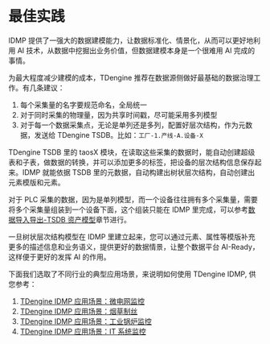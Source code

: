 # 最佳实践

IDMP 提供了一强大的数据建模能力，让数据标准化、情景化，从而可以更好地利用 AI 技术，从数据中挖掘出业务价值，但数据建模本身是一个很难用 AI 完成的事情。

为最大程度减少建模的成本，TDengine 推荐在数据源侧做好最基础的数据治理工作。有几条建议：

1. 每个采集量的名字要规范命名，全局统一
2. 对于同时采集的物理量，因为共享时间戳，尽可能采用多列模型
3. 对于每一个数据采集点，无论是单列还是多列，配置好层次结构，作为元数据，发送给 TDengine TSDB。比如：`工厂-1.产线-A.设备-X`

TDengine TSDB 里的 taosX 模块，在读取这些采集的数据时，能自动创建超级表和子表，做数据的转换，并可以添加更多的标签，把设备的层次结构信息保存起来。IDMP 就能依据 TSDB 里的元数据，自动构建出树状层次结构，自动创建出元素模版和元素。

对于 PLC 采集的数据，因为是单列模型，而一个设备往往拥有多个采集量，需要将多个采集量组装到一个设备下面，这个组装只能在 IDMP 里完成，可以参考[数据导入导出-TSDB 资产模型](../operation/data-import-export#tdengine-tsdb-资产模型)章节进行。

一旦树状层次结构模型在 IDMP 里建立起来，您可以通过元素、属性等模版补充更多的描述信息和业务语义，提供更好的数据情景，让整个数据平台 AI-Ready，这样便于更好的发挥 AI 的作用。

下面我们选取了不同行业的典型应用场景，来说明如何使用 TDengine IDMP, 供您参考：

1. [TDengine IDMP 应用场景：微电网监控](https://www.taosdata.com/sparkplug-microgrid-autonomous)
1. [TDengine IDMP 应用场景：烟草制丝](https://www.taosdata.com/tobacco-autonomous-monitoring)
1. [TDengine IDMP 应用场景：工业锅炉监控](https://www.taosdata.com/industrial-boiler-autopilot)
1. [TDengine IDMP 应用场景：IT 系统监控](https://www.taosdata.com/telegraf-tdengine-idmp-monitoring)
